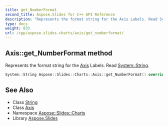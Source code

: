 ```yaml
---
title: get_NumberFormat
second_title: Aspose.Slides for C++ API Reference
description: "Represents the format string for the Axis Labels. Read System::String."
type: docs
weight: 833
url: /cpp/aspose.slides.charts/axis/get_numberformat/
---
```

## Axis::get_NumberFormat method


Represents the format string for the [Axis](../) Labels. Read [System::String](../../../system/string/).

```cpp
System::String Aspose::Slides::Charts::Axis::get_NumberFormat() override
```

## See Also

* Class [String](../../../system/string/)
* Class [Axis](../)
* Namespace [Aspose::Slides::Charts](../../)
* Library [Aspose.Slides](../../../)
